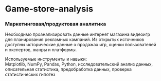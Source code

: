 # Game-store-analysis
### Маркетинговая/продуктовая аналитика
Необходимо проанализировать данные интернет магазина видеоигр для планирования рекламных кампаний. Из открытых источников доступны исторические данные о продажах игр, оценки пользователей и экспертов, жанры и платформы.  

  

Используемые инструменты и навыки:  
Matplotlib, NumPy, Pandas, Python, исследовательский анализ данных, 
описательная статистика, предобработка данных, проверка статистических гипотез
